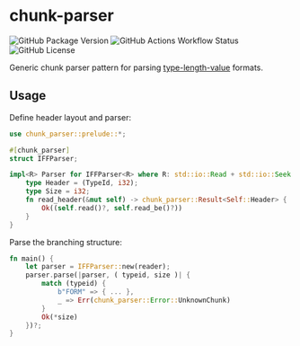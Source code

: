 # chunk-parser

![GitHub Package Version](https://img.shields.io/badge/dynamic/toml?url=https%3A%2F%2Fraw.githubusercontent.com%2FStealthOfKing%2Frust-chunk-parser%2Frefs%2Fheads%2Fmaster%2FCargo.toml&query=%24.package.version&prefix=v&label=Rust)
![GitHub Actions Workflow Status](https://img.shields.io/github/actions/workflow/status/StealthOfKing/rust-chunk-parser/rust.yml)
![GitHub License](https://img.shields.io/github/license/StealthOfKing/rust-chunk-parser)

Generic chunk parser pattern for parsing [type-length-value] formats.

[type-length-value]: https://en.wikipedia.org/wiki/Type%E2%80%93length%E2%80%93value

## Usage

Define header layout and parser:

```rust
use chunk_parser::prelude::*;

#[chunk_parser]
struct IFFParser;

impl<R> Parser for IFFParser<R> where R: std::io::Read + std::io::Seek {
    type Header = (TypeId, i32);
    type Size = i32;
    fn read_header(&mut self) -> chunk_parser::Result<Self::Header> {
        Ok((self.read()?, self.read_be()?))
    }
}
```

Parse the branching structure:

```rust
fn main() {
    let parser = IFFParser::new(reader);
    parser.parse(|parser, ( typeid, size )| {
        match (typeid) {
            b"FORM" => { ... },
            _ => Err(chunk_parser::Error::UnknownChunk)
        }
        Ok(*size)
    })?;
}
```
